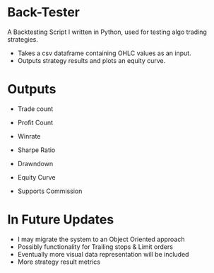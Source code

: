 # Back-Tester
A Backtesting Script I written in Python, used for testing algo trading strategies. 

- Takes a csv dataframe containing OHLC values as an input. 
- Outputs strategy results and plots an equity curve.

# Outputs
- Trade count
- Profit Count
- Winrate
- Sharpe Ratio
- Drawndown
- Equity Curve

- Supports Commission

# In Future Updates
- I may migrate the system to an Object Oriented approach
- Possibly functionality for Trailing stops & Limit orders
- Eventually more visual data representation will be included
- More strategy result metrics
